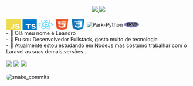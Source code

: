 <div align="center">
  <a href="https://github.com/parkluthor123">
  <img height="180em" src="https://github-readme-stats.vercel.app/api?username=parkluthor123&show_icons=true&theme=dracula&include_all_commits=true&count_private=true"/>
  <img height="180em" src="https://github-readme-stats.vercel.app/api/top-langs/?username=parkluthor123&layout=compact&langs_count=7&theme=dracula"/>
</div>
  
<div style="display: inline-block"><br>
  <img align="center" alt="Park-Js" height="30" width="40" src="https://raw.githubusercontent.com/devicons/devicon/master/icons/javascript/javascript-plain.svg">
  <img align="center" alt="Park-Ts" height="30" width="40" src="https://raw.githubusercontent.com/devicons/devicon/master/icons/typescript/typescript-plain.svg">
  <img align="center" alt="Park-React" height="30" width="40" src="https://raw.githubusercontent.com/devicons/devicon/master/icons/react/react-original.svg">
  <img align="center" alt="Park-HTML" height="30" width="40" src="https://raw.githubusercontent.com/devicons/devicon/master/icons/html5/html5-original.svg">
  <img align="center" alt="Park-CSS" height="30" width="40" src="https://raw.githubusercontent.com/devicons/devicon/master/icons/css3/css3-original.svg">
  <img align="center" alt="Park-Python" height="30" width="40" src="https://cdn.jsdelivr.net/gh/devicons/devicon/icons/laravel/laravel-plain-wordmark.svg">
  <img align="center" alt="Park-Csharp" height="30" width="40" src="https://raw.githubusercontent.com/devicons/devicon/master/icons/php/php-original.svg">
  <!-- <img align="right" alt="Park-pic" height="150" style="border-radius:50px;" src="https://share-cdn.picrew.me/shareImg/org/202204/338224_ZmFQdwsC.png"> -->
<!--   <img align="right" alt="Park-pic" height="150" style="border-radius:50px;" src="https://leandro-pena.vercel.app/api/endpoint/uploads/blog/profilepic.webp"> -->
</div></a>
  <br/>
  - 👋 Olá meu nome é Leandro <br/>
  - 👀 Eu sou Desenvolvedor Fullstack, gosto muito de tecnologia <br/>
  - 🌱 Atualmente estou estudando em NodeJs mas costumo trabalhar com o Laravel as suas demais versões... <br/>
  <br/>
  <div> 
  <a href="https://www.instagram.com/luthor_momo" target="_blank"><img src="https://img.shields.io/badge/-Instagram-%23E4405F?style=for-the-badge&logo=instagram&logoColor=white" target="_blank"></a>
  <a href = "mailto:pena.leko14@gmail.com"><img src="https://img.shields.io/badge/-Gmail-%23333?style=for-the-badge&logo=gmail&logoColor=white" target="_blank"></a>
  <a href="https://www.linkedin.com/in/leandro-gon%C3%A7alves-pena-45721b15a" target="_blank"><img src="https://img.shields.io/badge/-LinkedIn-%230077B5?style=for-the-badge&logo=linkedin&logoColor=white" target="_blank"></a> 
 
</div>
<div style="display: inline-block; width: 100%"><br>
  <div style="max-width: 880px; width: 100%; margin: 0 auto;">
    <img alt="snake_commits" align="left" style="border-radius:50px;" src="https://github.com/parkluthor123/parkluthor123/blob/output/github-contribution-grid-snake.svg">
  </div>
</div>
